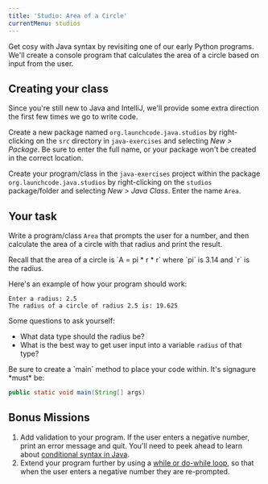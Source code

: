 ```yaml
---
title: 'Studio: Area of a Circle'
currentMenu: studios
---
```


Get cosy with Java syntax by revisiting one of our early Python programs. We'll create a console program that calculates the area of a circle based on input from the user.

## Creating your class

Since you're still new to Java and IntelliJ, we'll provide some extra direction the first few times we go to write code.

Create a new package named `org.launchcode.java.studios` by right-clicking on the `src` directory in `java-exercises` and selecting *New > Package*. Be sure to enter the full name, or your package won't be created in the correct location.

Create your program/class in the `java-exercises` project within the package `org.launchcode.java.studios` by right-clicking on the `studios` package/folder and selecting *New > Java Class*. Enter the name `Area`.

## Your task

Write a program/class `Area` that prompts the user for a number, and then calculate the area of a circle with that radius and print the result.

<aside class="aside-note" markdown="1">
Recall that the area of a circle is `A = pi * r * r` where `pi` is 3.14 and `r` is the radius.
</aside>

Here's an example of how your program should work:

```nohighlight
Enter a radius: 2.5
The radius of a circle of radius 2.5 is: 19.625
```

Some questions to ask yourself:
- What data type should the radius be?
- What is the best way to get user input into a variable `radius` of that type?

<aside class="aside-warning" markdown="1">
Be sure to create a `main` method to place your code within. It's signagure *must* be:

```java
public static void main(String[] args)
```
</aside>

## Bonus Missions

1. Add validation to your program. If the user enters a negative number, print an error message and quit. You'll need to peek ahead to learn about [conditional syntax in Java](../../java4python/control-flow/#conditionals).
2. Extend your program further by using a [while or do-while loop](http://docs.oracle.com/javase/tutorial/java/nutsandbolts/while.html), so that when the user enters a negative number they are re-prompted.
